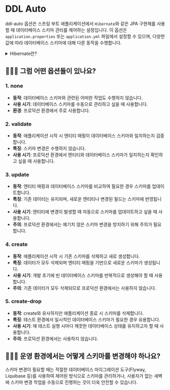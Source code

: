 # DDL Auto

ddl-auto 옵션은 스프링 부트 애플리케이션에서 `Hibernate`와 같은 JPA 구현체를 사용할 때 데이터베이스 스키마 관리를 제어하는 설정입니다. 이 옵션은 `application.properties` 또는 `application.yml` 파일에서 설정할 수 있으며, 다양한 값에 따라 데이터베이스 스키마에 대해 다른 동작을 수행합니다.

<details>
<summary>Hibernate란?</summary>

>**Hibernate**는 Java에서 가장 널리 사용되는 **ORM(Object-Relational Mapping) 프레임워크**입니다.
>
> ORM이란?
> <br> **Object**: Java 객체
> <br> **Relational**: 관계형 데이터베이스 
> <br> **Mapping**: 객체와 DB 테이블을 연결
>
>즉, Hibernate는 **JPA 스펙을 구현한 가장 인기 있는 ORM 프레임워크**로, Spring Data JPA와 함께 사용되어 Java 개발에서 데이터베이스 접근을 단순화합니다.

</details>

## 🤷🏻‍♂️ 그럼 어떤 옵션들이 있나요?

### 1. none
- **동작**: 데이터베이스 스키마와 관련된 어떠한 작업도 수행하지 않습니다.
- **사용 시기**: 데이터베이스 스키마를 수동으로 관리하고 싶을 때 사용합니다.
- **환경**: 프로덕션 환경에서 주로 사용합니다.

### 2. validate
- **동작**: 애플리케이션 시작 시 엔티티 매핑이 데이터베이스 스키마와 일치하는지 검증합니다.
- **특징**: 스키마 변경은 수행하지 않습니다.
- **사용 시기**: 프로덕션 환경에서 엔티티와 데이터베이스 스키마가 일치하는지 확인하고 싶을 때 사용합니다.

### 3. update
- **동작**: 엔티티 매핑과 데이터베이스 스키마를 비교하여 필요한 경우 스키마를 업데이트합니다.
- **특징**: 기존 데이터는 유지되며, 새로운 엔티티나 변경된 필드는 스키마에 반영됩니다.
- **사용 시기**: 엔티티에 변경이 발생할 때 자동으로 스키마를 업데이트하고 싶을 때 사용합니다.
- **주의**: 프로덕션 환경에서는 예기치 않은 스키마 변경을 방지하기 위해 주의가 필요합니다.

### 4. create
- **동작**: 애플리케이션 시작 시 기존 스키마를 삭제하고 새로 생성합니다.
- **특징**: 데이터가 모두 삭제되며 엔티티 매핑을 기반으로 새로운 스키마가 생성됩니다.
- **사용 시기**: 개발 초기에 빈 데이터베이스 스키마를 반복적으로 생성해야 할 때 사용합니다.
- **주의**: 기존 데이터가 모두 삭제되므로 프로덕션 환경에서는 사용하지 않습니다.

### 5. create-drop
- **동작**: create와 유사하지만 애플리케이션 종료 시 스키마를 삭제합니다.
- **특징**: 테스트 환경에서 일시적인 데이터베이스 스키마가 필요한 경우 유용합니다.
- **사용 시기**: 매 테스트 실행 시마다 깨끗한 데이터베이스 상태를 유지하고자 할 때 사용합니다.
- **주의**: 프로덕션 환경에서는 사용하지 않습니다.

## 🤷🏻‍♂️ 운영 환경에서는 어떻게 스키마를 변경해야 하나요?
스키마 변경이 필요할 때는 적절한 데이터베이스 마이그레이션 도구(Flyway, Liquibase 등)를 사용하여 제어된 방식으로 스키마를 관리하거나, 사용자가 없는 새벽에 스키마 변경 작업을 수동으로 진행하는 것이 더욱 안전할 수 있습니다.
